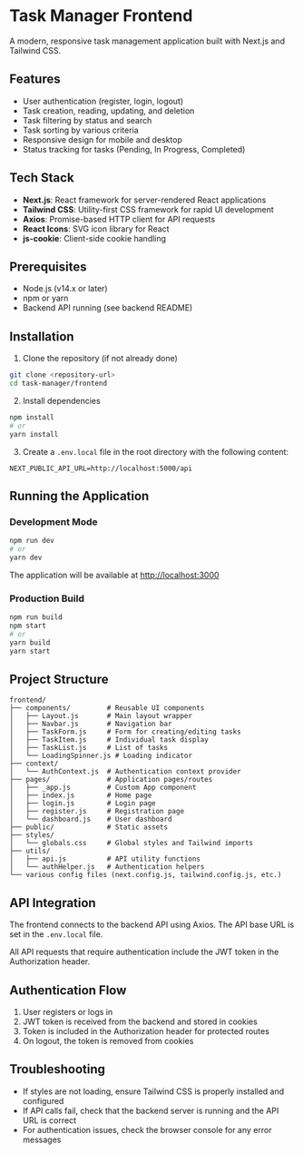 # Task Manager Frontend

A modern, responsive task management application built with Next.js and Tailwind CSS.

## Features

- User authentication (register, login, logout)
- Task creation, reading, updating, and deletion
- Task filtering by status and search
- Task sorting by various criteria
- Responsive design for mobile and desktop
- Status tracking for tasks (Pending, In Progress, Completed)

## Tech Stack

- **Next.js**: React framework for server-rendered React applications
- **Tailwind CSS**: Utility-first CSS framework for rapid UI development
- **Axios**: Promise-based HTTP client for API requests
- **React Icons**: SVG icon library for React
- **js-cookie**: Client-side cookie handling

## Prerequisites

- Node.js (v14.x or later)
- npm or yarn
- Backend API running (see backend README)

## Installation

1. Clone the repository (if not already done)
```bash
git clone <repository-url>
cd task-manager/frontend
```

2. Install dependencies
```bash
npm install
# or
yarn install
```

3. Create a `.env.local` file in the root directory with the following content:
```
NEXT_PUBLIC_API_URL=http://localhost:5000/api
```

## Running the Application

### Development Mode

```bash
npm run dev
# or
yarn dev
```

The application will be available at [http://localhost:3000](http://localhost:3000)

### Production Build

```bash
npm run build
npm start
# or
yarn build
yarn start
```

## Project Structure

```
frontend/
├── components/         # Reusable UI components
│   ├── Layout.js       # Main layout wrapper
│   ├── Navbar.js       # Navigation bar
│   ├── TaskForm.js     # Form for creating/editing tasks
│   ├── TaskItem.js     # Individual task display
│   ├── TaskList.js     # List of tasks
│   └── LoadingSpinner.js # Loading indicator
├── context/
│   └── AuthContext.js  # Authentication context provider
├── pages/              # Application pages/routes
│   ├── _app.js         # Custom App component
│   ├── index.js        # Home page
│   ├── login.js        # Login page
│   ├── register.js     # Registration page
│   └── dashboard.js    # User dashboard
├── public/             # Static assets
├── styles/
│   └── globals.css     # Global styles and Tailwind imports
├── utils/
│   ├── api.js          # API utility functions
│   └── authHelper.js   # Authentication helpers
└── various config files (next.config.js, tailwind.config.js, etc.)
```

## API Integration

The frontend connects to the backend API using Axios. The API base URL is set in the `.env.local` file.

All API requests that require authentication include the JWT token in the Authorization header.

## Authentication Flow

1. User registers or logs in
2. JWT token is received from the backend and stored in cookies
3. Token is included in the Authorization header for protected routes
4. On logout, the token is removed from cookies

## Troubleshooting

- If styles are not loading, ensure Tailwind CSS is properly installed and configured
- If API calls fail, check that the backend server is running and the API URL is correct
- For authentication issues, check the browser console for any error messages